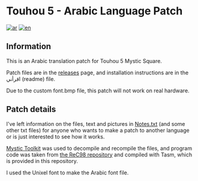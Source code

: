 # Touhou 5 - Arabic Language Patch

[![ar](https://img.shields.io/badge/lang-ar-blue.svg)](https://github.com/Aweseome245/Touhou-5-Mystic-Square-AR/blob/master/README.md)
[![en](https://img.shields.io/badge/lang-en-blue.svg)](https://github.com/Aweseome245/Touhou-5-Mystic-Square-AR/blob/master/README.en.md)

## Information
This is an Arabic translation patch for Touhou 5 Mystic Square.

Patch files are in the [releases](https://github.com/Aweseome245/Touhou-5-Mystic-Square-AR/releases/tag/v1.01) page, and installation instructions are in the اقرأني (readme) file.

Due to the custom font.bmp file, this patch will not work on real hardware.

## Patch details
I've left information on the files, text and pictures in [Notes.txt](https://github.com/Aweseome245/Touhou-5-Mystic-Square-AR/blob/master/Notes.txt) (and some other txt files) for anyone who wants to make a patch to another language or is just interested to see how it works.

[Mystic Toolkit](https://lunarcast.net/mystictk.php) was used to decompile and recompile the files, and program code was taken from [the ReC98 repository](https://github.com/nmlgc/ReC98/tree/xJeePx) and compiled with Tasm, which is provided in this repository.

I used the Unixel font to make the Arabic font file.
